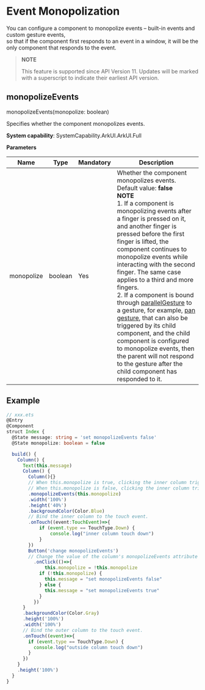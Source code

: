 # Event Monopolization

You can configure a component to monopolize events – built-in events and custom gesture events,<br>
so that if the component first responds to an event in a window, it will be the only component that responds to the event.

>  **NOTE**
>
>  This feature is supported since API Version 11. Updates will be marked with a superscript to indicate their earliest API version.

## monopolizeEvents

monopolizeEvents(monopolize: boolean)

Specifies whether the component monopolizes events.

**System capability**: SystemCapability.ArkUI.ArkUI.Full

**Parameters**


| Name  | Type| Mandatory| Description                 |
| ----------- | -------- | ------------------------ | ------------------------ |
| monopolize | boolean  | Yes| Whether the component monopolizes events.<br>Default value: **false**<br>**NOTE**<br>1. If a component is monopolizing events after a finger is pressed on it, and another finger is pressed before the first finger is lifted, the component continues to monopolize events while interacting with the second finger. The same case applies to a third and more fingers.<br>2. If a component is bound through [parallelGesture](ts-gesture-settings.md) to a gesture, for example, [pan gesture](ts-basic-gestures-pangesture.md), that can also be triggered by its child component, and the child component is configured to monopolize events, then the parent will not respond to the gesture after the child component has responded to it.|

## Example

```ts
// xxx.ets
@Entry
@Component
struct Index {
  @State message: string = 'set monopolizeEvents false'
  @State monopolize: boolean = false

  build() {
    Column() {
      Text(this.message)
      Column() {
        Column(){}
        // When this.monopolize is true, clicking the inner column triggers only a touch event on it, but not on the outer column.
        // When this.monopolize is false, clicking the inner column triggers a touch event on it and the outer column.
        .monopolizeEvents(this.monopolize)
        .width('100%')
        .height('40%')
        .backgroundColor(Color.Blue)
        // Bind the inner column to the touch event.
        .onTouch((event:TouchEvent)=>{
            if (event.type == TouchType.Down) {
                console.log("inner column touch down")
            }
        })
        Button('change monopolizeEvents')
        // Change the value of the column's monopolizeEvents attribute through the button's click event.
          .onClick(()=>{
              this.monopolize = !this.monopolize
            if (!this.monopolize) {
              this.message = "set monopolizeEvents false"
            } else {
              this.message = "set monopolizeEvents true"
            }
          })
      }
      .backgroundColor(Color.Gray)
      .height('100%')
      .width('100%')
      // Bind the outer column to the touch event.
      .onTouch((event)=>{
        if (event.type == TouchType.Down) {
          console.log("outside column touch down")
        }
      })
    }
    .height('100%')
  }
}
```
